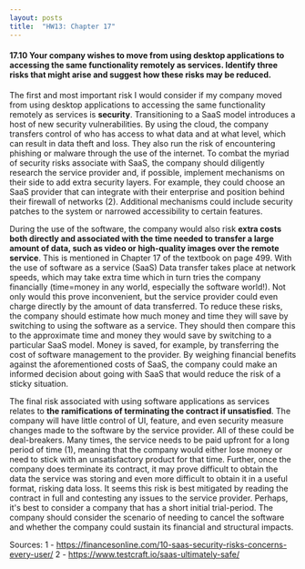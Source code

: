 ```yaml
---
layout: posts
title:  "HW13: Chapter 17"
---
```

#### 17.10 Your company wishes to move from using desktop applications to accessing the same functionality remotely as services. Identify three risks that might arise and suggest how these risks may be reduced.

The first and most important risk I would consider if my company moved from using desktop applications to accessing the same functionality remotely as services is **security**. Transitioning to a SaaS model introduces a host of new security vulnerabilities. By using the cloud, the company transfers control of who has access to what data and at what level, which can result in data theft and loss. They also run the risk of encountering phishing or malware through the use of the internet. To combat the myriad of security risks associate with SaaS, the company should diligently research the service provider and, if possible, implement mechanisms on their side to add extra security layers. For example, they could choose an SaaS provider that can integrate with their enterprise and position behind their firewall of networks (2). Additional mechanisms could include security patches to the system or narrowed accessibility to certain features.

During the use of the software, the company would also risk **extra costs both directly and associated with the time needed to transfer a large amount of data, such as video or high-quality images over the remote service**. This is mentioned in Chapter 17 of the textbook on page 499. With the use of software as a service (SaaS) Data transfer takes place at network speeds, which may take extra time which in turn tries the company financially (time=money in any world, especially the software world!). Not only would this prove inconvenient, but the service provider could even charge directly by the amount of data transferred. To reduce these risks, the company should estimate how much money and time they will save by switching to using the software as a service. They should then compare this to the approximate time and money they would save by switching to a particular SaaS model. Money is saved, for example, by transferring the cost of software management to the provider. By weighing financial benefits against the aforementioned costs of SaaS, the company could make an informed decision about going with SaaS that would reduce the risk of a sticky situation. 

The final risk associated with using software applications as services relates to **the ramifications of terminating the contract if unsatisfied**. The company will have little control of UI, feature, and even security measure changes made to the software by the service provider. All of these could be deal-breakers. Many times, the service needs to be paid upfront for a long period of time (1), meaning that the company would either lose money or need to stick with an unsatisfactory product for that time. Further, once the company does terminate its contract, it may prove difficult to obtain the data the service was storing and even more difficult to obtain it in a useful format, risking data loss. It seems this risk is best mitigated by reading the contract in full and contesting any issues to the service provider. Perhaps, it's best to consider a company that has a short initial trial-period. The company should consider the scenario of needing to cancel the software and whether the company could sustain its financial and structural impacts.

Sources:
1 - https://financesonline.com/10-saas-security-risks-concerns-every-user/
2 - https://www.testcraft.io/saas-ultimately-safe/

